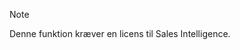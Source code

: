 <!-- markdownlint-disable-file MD041 -->
> [!NOTE]
> Denne funktion kræver en licens til Sales Intelligence.
